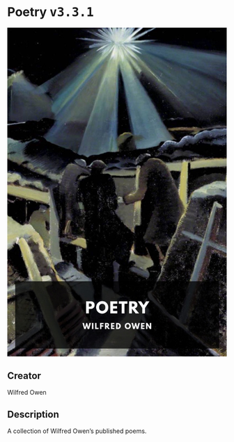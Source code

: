 
# Poetry <kbd>v3.3.1</kbd>

<center>
  <img src="./cover-1024.jpg"/>
</center>

## Creator
Wilfred Owen

## Description
A collection of Wilfred Owen’s published poems.
